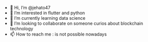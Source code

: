 - 👋 Hi, I’m @jehato47
- 👀 I’m interested in flutter and python
- 🌱 I’m currently learning data science
- 💞️ I’m looking to collaborate on someone curios about blockchain technology
- 📫 How to reach me : is not possible nowadays

<!---
jehato47/jehato47 is a ✨ special ✨ repository because its `README.md` (this file) appears on your GitHub profile.
You can click the Preview link to take a look at your changes.
--->
